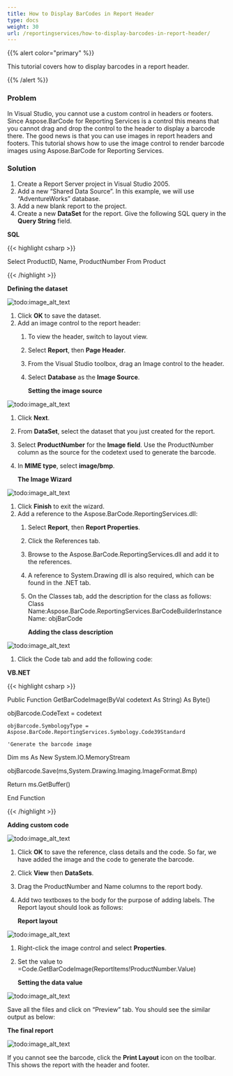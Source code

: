 ```yaml
---
title: How to Display BarCodes in Report Header
type: docs
weight: 30
url: /reportingservices/how-to-display-barcodes-in-report-header/
---
```


{{% alert color="primary" %}} 

This tutorial covers how to display barcodes in a report header.

{{% /alert %}} 
### **Problem**
In Visual Studio, you cannot use a custom control in headers or footers. Since Aspose.BarCode for Reporting Services is a control this means that you cannot drag and drop the control to the header to display a barcode there. The good news is that you can use images in report headers and footers. This tutorial shows how to use the image control to render barcode images using Aspose.BarCode for Reporting Services.
### **Solution**
1. Create a Report Server project in Visual Studio 2005.
1. Add a new “Shared Data Source”. In this example, we will use “AdventureWorks” database.
1. Add a new blank report to the project.
1. Create a new **DataSet** for the report.
   Give the following SQL query in the **Query String** field. 

**SQL**

{{< highlight csharp >}}

 Select ProductID, Name, ProductNumber From Product

{{< /highlight >}}



**Defining the dataset** 

![todo:image_alt_text](how-to-display-barcodes-in-report-header_1.png)




1. Click **OK** to save the dataset.
1. Add an image control to the report header: 
   1. To view the header, switch to layout view.
   1. Select **Report**, then **Page Header**.
   1. From the Visual Studio toolbox, drag an Image control to the header.
   1. Select **Database** as the **Image Source**.

      **Setting the image source** 

![todo:image_alt_text](how-to-display-barcodes-in-report-header_2.png)




1. Click **Next**.
1. From **DataSet**, select the dataset that you just created for the report.
1. Select **ProductNumber** for the **Image field**.
   Use the ProductNumber column as the source for the codetext used to generate the barcode. 
1. In **MIME type**, select **image/bmp**.

   **The Image Wizard** 

![todo:image_alt_text](how-to-display-barcodes-in-report-header_3.png)

1. Click **Finish** to exit the wizard.
1. Add a reference to the Aspose.BarCode.ReportingServices.dll: 
   1. Select **Report**, then **Report Properties**.
   1. Click the References tab.
   1. Browse to the Aspose.BarCode.ReportingServices.dll and add it to the references.
   1. A reference to System.Drawing dll is also required, which can be found in the .NET tab.
   1. On the Classes tab, add the description for the class as follows:
      Class Name:Aspose.BarCode.ReportingServices.BarCodeBuilderInstance Name: objBarCode

      **Adding the class description** 

![todo:image_alt_text](how-to-display-barcodes-in-report-header_4.png)




1. Click the Code tab and add the following code: 

**VB.NET**

{{< highlight csharp >}}

 Public Function GetBarCodeImage(ByVal codetext As String) As Byte()

objBarcode.CodeText = codetext

	objBarcode.SymbologyType = Aspose.BarCode.ReportingServices.Symbology.Code39Standard

	'Generate the barcode image

Dim ms As New System.IO.MemoryStream

objBarcode.Save(ms,System.Drawing.Imaging.ImageFormat.Bmp)

Return ms.GetBuffer()

End Function



{{< /highlight >}}



**Adding custom code** 

![todo:image_alt_text](how-to-display-barcodes-in-report-header_5.png)




1. Click **OK** to save the reference, class details and the code.
   So far, we have added the image and the code to generate the barcode.
1. Click **View** then **DataSets**.
1. Drag the ProductNumber and Name columns to the report body.
1. Add two textboxes to the body for the purpose of adding labels.
   The Report layout should look as follows:

   **Report layout** 

![todo:image_alt_text](how-to-display-barcodes-in-report-header_6.png)




1. Right-click the image control and select **Properties**.
1. Set the value to =Code.GetBarCodeImage(ReportItems!ProductNumber.Value)

   **Setting the data value** 

![todo:image_alt_text](how-to-display-barcodes-in-report-header_7.png)


Save all the files and click on “Preview” tab. You should see the similar output as below:

**The final report** 

![todo:image_alt_text](how-to-display-barcodes-in-report-header_8.png)



If you cannot see the barcode, click the **Print Layout** icon on the toolbar. This shows the report with the header and footer.
